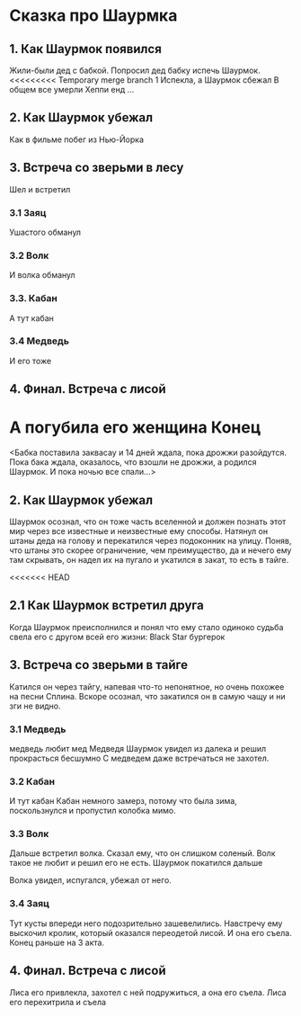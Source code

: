 # Сказка про Шаурмка

## 1. Как Шаурмок появился
Жили-были дед с бабкой. 
Попросил дед бабку испечь Шаурмок.
<<<<<<<<< Temporary merge branch 1
Испекла, а Шаурмок сбежал
В общем все умерли
Хеппи енд
...

## 2. Как Шаурмок убежал
Как в фильме побег из Нью-Йорка
## 3. Встреча со зверьми в лесу
Шел и встретил
### 3.1 Заяц 
Ушастого обманул
### 3.2 Волк
И волка обманул
### 3.3. Кабан
А тут кабан
### 3.4 Медведь
И его тоже
## 4. Финал. Встреча с лисой
А погубила его женщина
Конец
=========
<Бабка поставила заквасау и 14 дней ждала, пока дрожжи разойдутся. Пока бака ждала, оказалось, что взошли не дрожжи, а родился Шаурмок. И пока ночью все спали...>

## 2. Как Шаурмок убежал
Шаурмок осознал, что он тоже часть вселенной и должен познать этот мир через все известные и неизвестные ему способы. Натянул он штаны деда на голову и перекатился через подоконник на улицу. Поняв, что штаны это скорее ограничение, чем преимущество, да и нечего ему там скрывать, он надел их на пугало и укатился в закат, то есть в тайге.

<<<<<<< HEAD
## 2.1 Как Шаурмок встретил друга
 Когда Шаурмок преисполнился и понял что ему стало одиноко судьба свела его с другом всей его жизни: Black Star бургерок

## 3. Встреча со зверьми в тайге

Катился он через тайгу, напевая что-то непонятное, но очень похожее на песни Сплина. Вскоре осознал, что закатился он в самую чащу и ни зги не видно.
### 3.1 Медведь
медведь любит мед
Медведя Шаурмок увидел из далека и решил прокрасться бесшумно
С медведем даже встречаться не захотел. 
 
### 3.2 Кабан
И тут кабан
Кабан немного замерз, потому что была зима, поскользнулся и пропустил колобка мимо.

### 3.3 Волк

Дальше встретил волка. Сказал ему, что он слишком соленый. Волк такое не любит и решил его не есть. Шаурмок покатился дальше

Волка увидел, испугался, убежал от него.
### 3.4 Заяц 
Тут кусты впереди него подозрительно зашевелились. Навстречу ему выскочил кролик, который оказался переодетой лисой. И она его съела. Конец раньше на 3 акта.

 
## 4. Финал. Встреча с лисой
Лиса его привлекла, захотел с ней подружиться, а она его съела. 
Лиса его перехитрила и съела
